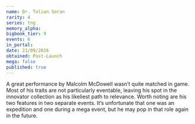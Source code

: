 ```yaml
---
name: Dr. Tolian Soran
rarity: 4
series: tng
memory_alpha:
bigbook_tier: 9
events: 6
in_portal:
date: 21/09/2016
obtained: Post-Launch
mega: false
published: true
---
```


A great performance by Malcolm McDowell wasn’t quite matched in game. Most of his traits are not particularly eventable, leaving his spot in the innovator collection as his likeliest path to relevance. Worth noting are his two features in two separate events. It’s unfortunate that one was an expedition and one during a mega event, but he may pop in that role again in the 
future.
